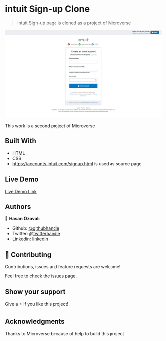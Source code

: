 ﻿# intuit Sign-up Clone

> intuit Sign-up page is cloned as a project of Microverse

![screenshot](./app_screenshot.png)

This work is a second project of Microverse
 
## Built With

- HTML 
- CSS
- https://accounts.intuit.com/signup.html is used as source page

## Live Demo

[Live Demo Link](https://raw.githack.com/ozovalihasan/formClone/master/index.html)

## Authors

👤 **Hasan Özovalı**

- Github: [@githubhandle](https://github.com/ozovalihasan)
- Twitter: [@twitterhandle](https://twitter.com/ozovalihasan)
- Linkedin: [linkedin](https://www.linkedin.com/in/hasan-ozovali/)



## 🤝 Contributing

Contributions, issues and feature requests are welcome!

Feel free to check the [issues page](issues/).

## Show your support

Give a ⭐️ if you like this project!

## Acknowledgments

Thanks to Microverse because of help to build this project

